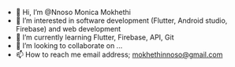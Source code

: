 - 👋 Hi, I’m @Nnoso Monica Mokhethi 
- 👀 I’m interested in software development (Flutter, Android studio, Firebase) and web development 
- 🌱 I’m currently learning Flutter, Firebase, API, Git
- 💞️ I’m looking to collaborate on ...
- 📫 How to reach me email address; mokhethinnoso@gmail.com

<!---
Nnoso/Nnoso is a ✨ special ✨ repository because its `README.md` (this file) appears on your GitHub profile.
You can click the Preview link to take a look at your changes.
--->
